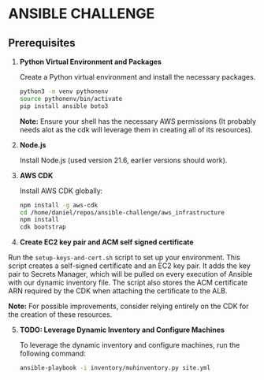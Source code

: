 # ANSIBLE CHALLENGE

## Prerequisites

1. **Python Virtual Environment and Packages**

    Create a Python virtual environment and install the necessary packages.

    ```sh
    python3 -m venv pythonenv
    source pythonenv/bin/activate
    pip install ansible boto3
    ```
    **Note:** Ensure your shell has the necessary AWS permissions (It probably needs alot as the cdk will leverage them in creating all of its resources).

2. **Node.js**

    Install Node.js (used version 21.6, earlier versions should work).

3. **AWS CDK**

    Install AWS CDK globally:

    ```sh
    npm install -g aws-cdk
    cd /home/daniel/repos/ansible-challenge/aws_infrastructure
    npm install
    cdk bootstrap
    ```

4. **Create EC2 key pair and ACM self signed certificate**

Run the `setup-keys-and-cert.sh` script to set up your environment. This script creates a self-signed certificate and an EC2 key pair. It adds the key pair to Secrets Manager, which will be pulled on every execution of Ansible with our dynamic inventory file. The script also stores the ACM certificate ARN required by the CDK when attaching the certificate to the ALB. 

**Note:** For possible improvements, consider relying entirely on the CDK for the creation of these resources.


5. **TODO: Leverage Dynamic Inventory and Configure Machines**

   To leverage the dynamic inventory and configure machines, run the following command:

   ```sh
   ansible-playbook -i inventory/muhinventory.py site.yml
